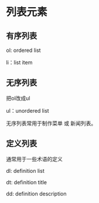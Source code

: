# 列表元素

## 有序列表

ol: ordered list

li：list item 

## 无序列表

把ol改成ul

ul：unordered list

无序列表常用于制作菜单 或 新闻列表。

## 定义列表

通常用于一些术语的定义

dl: definition list

dt: definition title

dd: definition description